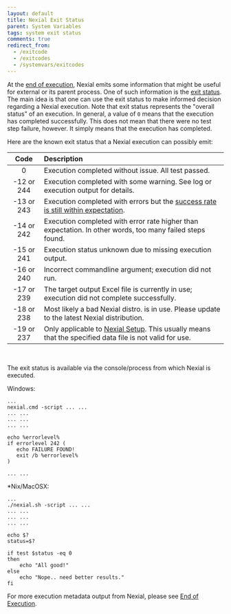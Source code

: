 ```yaml
---
layout: default
title: Nexial Exit Status
parent: System Variables
tags: system exit status
comments: true
redirect_from:
  - /exitcode
  - /exitcodes
  - /systemvars/exitcodes
---
```



At the [end of execution](endofexecution), Nexial emits some information that might be useful for external or its parent
process. One of such information is the <a href="https://en.wikipedia.org/wiki/Exit_status" class="external-link" 
target="nexial_link">exit status</a>. The main idea is that one can use the exit status to make informed decision 
regarding a Nexial execution. Note that exit status represents the "overall status" of an execution. In general, a value
of `0` means that the execution has completed successfully. This does not mean that there were no test step failure, 
however. It simply means that the execution has completed.

Here are the known exit status that a Nexial execution can possibly emit:

| Code      | Description                                                                                              |
|:---------:|:---------------------------------------------------------------------------------------------------------|
|0          |Execution completed without issue. All test passed.                                                       |
|-12 or 244 |Execution completed with some warning. See log or execution output for details.                           |
|-13 or 243 |Execution completed with errors but the [success rate is still within expectation](index#nexial.minExecSuccessRate). |
|-14 or 242 |Execution completed with error rate higher than expectation. In other words, too many failed steps found. |
|-15 or 241 |Execution status unknown due to missing execution output.                                                 |
|-16 or 240 |Incorrect commandline argument; execution did not run.                                                    |
|-17 or 239 |The target output Excel file is currently in use; execution did not complete successfully.                |
|-18 or 238 |Most likely a bad Nexial distro. is in use. Please update to the latest Nexial distribution.              |
|-19 or 237 |Only applicable to [Nexial Setup](../userguide/BatchFiles#nexial-setup). This usually means that the specified data file is not valid for use. |

<br/>

The exit status is available via the console/process from which Nexial is executed.

Windows:
```
...
nexial.cmd -script ... ...
... ...
... ...
... ...

echo %errorlevel%
if errorlevel 242 (
   echo FAILURE FOUND!
   exit /b %errorlevel%
)

... ...
```

*Nix/MacOSX:
```
...
./nexial.sh -script ... ...
... ...
... ...
... ...

echo $?
status=$?

if test $status -eq 0
then
    echo "All good!"
else
    echo "Nope.. need better results."
fi
```

For more execution metadata output from Nexial, please see [End of Execution](endofexecution).